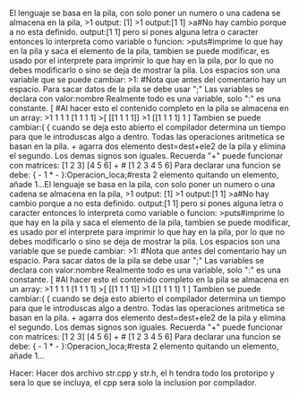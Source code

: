El lenguaje se basa en la pila, con solo poner un numero o una cadena se almacena en la pila,
    >1
    output: [1]
    >1
    output:[1 1]
    >a#No hay cambio porque a no esta definido.
    output:[1 1]
    pero si pones alguna letra o caracter entonces lo interpreta como variable o funcion:
    >puts#imprime lo que hay en la pila y saca el elemento de la pila, 
    tambien se puede modificar, es usado por el interprete para imprimir lo que hay en la pila,
    por lo que no debes modificarlo o sino se deja de mostrar la pila.
    Los espacios son una variable que se puede cambiar:
    >1: #Nota que antes del comentario hay un espacio.
    Para sacar datos de la pila se debe usar ";"
    Las variables se declara con valor:nombre
    Realmente todo es una variable, solo ":" es una constante.
    [ #Al hacer esto el contenido completo en la pila se almacena en un array:
    >1 1 1 1
    [1 1 1 1]
    >[
    [[1 1 1 1]]
    >1
    [[1 1 1 1] 1 ]
    Tambien se puede cambiar:(
    { cuando se deja esto abierto el compilador determina un tiempo para que le introduscas algo a dentro.
    Todas las operaciones aritmetica se basan en la pila. + agarra dos elemento dest=dest+ele2 de la pila
    y elimina el segundo. Los demas signos son iguales.
    Recuerda "+" puede funcionar con matrices: [1 2 3] [4 5 6] + # [1 2 3 4 5 6]
    Para declarar una funcion se debe:
    { - 1 * - }:Operacion_loca;#resta 2 elemento quitando un elemento, añade 1...El lenguaje se basa en la pila, con solo poner un numero o una cadena se almacena en la pila,
    >1
    output: [1]
    >1
    output:[1 1]
    >a#No hay cambio porque a no esta definido.
    output:[1 1]
    pero si pones alguna letra o caracter entonces lo interpreta como variable o funcion:
    >puts#imprime lo que hay en la pila y saca el elemento de la pila, 
    tambien se puede modificar, es usado por el interprete para imprimir lo que hay en la pila,
    por lo que no debes modificarlo o sino se deja de mostrar la pila.
    Los espacios son una variable que se puede cambiar:
    >1: #Nota que antes del comentario hay un espacio.
    Para sacar datos de la pila se debe usar ";"
    Las variables se declara con valor:nombre
    Realmente todo es una variable, solo ":" es una constante.
    [ #Al hacer esto el contenido completo en la pila se almacena en un array:
    >1 1 1 1
    [1 1 1 1]
    >[
    [[1 1 1 1]]
    >1
    [[1 1 1 1] 1 ]
    Tambien se puede cambiar:(
    { cuando se deja esto abierto el compilador determina un tiempo para que le introduscas algo a dentro.
    Todas las operaciones aritmetica se basan en la pila. + agarra dos elemento dest=dest+ele2 de la pila
    y elimina el segundo. Los demas signos son iguales.
    Recuerda "+" puede funcionar con matrices: [1 2 3] [4 5 6] + # [1 2 3 4 5 6]
    Para declarar una funcion se debe:
    { - 1 * - }:Operacion_loca;#resta 2 elemento quitando un elemento, añade 1...

Hacer:
    Hacer dos archivo str.cpp y str.h, el h tendra todo los protoripo y sera lo que se incluya, el cpp sera solo la inclusion por compilador.